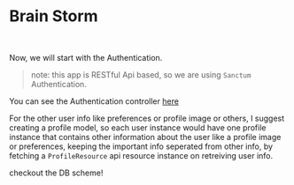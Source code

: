 # Brain Storm

<br>

Now, we will start with the Authentication.
> note: this app is RESTful Api based, so we are using `Sanctum` Authentication.

You can see the Authentication controller <a href="file://app/Http/Controllers/Api/AuthController.php">here</a>

For the other user info like preferences or profile image or others, I suggest creating a profile model, 
so each user instance would have one profile instance that contains other information about the user like a profile image or preferences, keeping
the important info seperated from other info, by fetching a `ProfileResource` api resource instance on retreiving user info. 

checkout the DB scheme!
